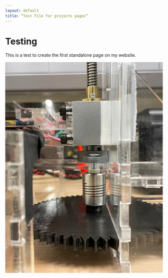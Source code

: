 ```yaml
---
layout: default
title: “Test File for projects pages”
---
```


# Testing

This is a test to create the first standalone page on my website.

![Magnetometer data collection platform](images/IMG_3834.jpeg)


<model-viewer id="reveal" loading="eager" camera-controls auto-rotate src="3D_Models/Astronaut.glb" alt="A 3D model of a shishkebab"></model-viewer>


<model-viewer src="3D_Models/Astronaut.glb" shadow-intensity="1" camera-controls></model-viewer>
